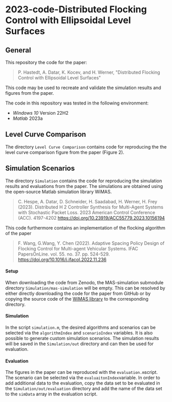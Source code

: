 # 2023-code-Distributed Flocking Control with Ellipsoidal Level Surfaces

## General

This repository the code for the paper:

> P. Hastedt, A. Datar,  K. Kocev, and H. Werner, "Distributed Flocking Control with Ellipsoidal Level Surfaces"

This code may be used to recreate and validate the simulation results and figures from the paper. 

The code in this repository was tested in the following environment:

* *Windows 10* Version 22H2
* *Matlab* 2023a

## Level Curve Comparison

The directory `Level Curve Comparison` contains code for reproducing the the level curve comparison figure from the paper (Figure 2).

## Simulation Scenarios
The directory `Simulation` contains the code for reproducing the simulation results and evaluations from the paper. The simulations are obtained using the open-source Matlab simulation library WiMAS.

> C. Hespe, A. Datar, D. Schneider, H. Saadabad, H. Werner,  H. Frey (2023). Distributed H 2 Controller Synthesis for Multi-Agent Systems with Stochastic Packet Loss. 2023 American Control Conference (ACC). 4197-4202
https://doi.org/10.23919/ACC55779.2023.10156194

This code furthermore contains an implementation of the flocking algorithm of the paper
> F. Wang, G.Wang, Y. Chen (2022). Adaptive Spacing Policy Design of Flocking Control for Multi-agent Vehicular Systems. IFAC PapersOnLine. vol. 55. no. 37. pp. 524-529.
https://doi.org/10.1016/j.ifacol.2022.11.236

#### Setup
When downloading the code from Zenodo, the MAS-simulation submodule directory `Simulation/mas-simulation` will be empty. This can be resolved by either directly downloading the code for the paper from GitHub or by copying the source code of the [WiMAS library](https://github.com/TUHH-ICS/MAS-Simulation) to the corresponding directory.

#### Simulation
In the script `simulation.m`, the desired algorithms and scenarios can be selected via the `algorithmIndex` and `scenarioIndex` variables. It is also possible to generate custom simulation scenarios. The simulation results will be saved in the `Simulation/out` directory and can then be used for evaluation. 

#### Evaluation
The figures in the paper can be reproduced with the `evaluation.m`script. The scenario can be selected via the `evaluaitonIndex`variable. In order to add additional data to the evaluation, copy the data set to be evaluated in the `Simulation/out/evaluation` directory and add the name of the data set to the `simData` array in the evaluation script.